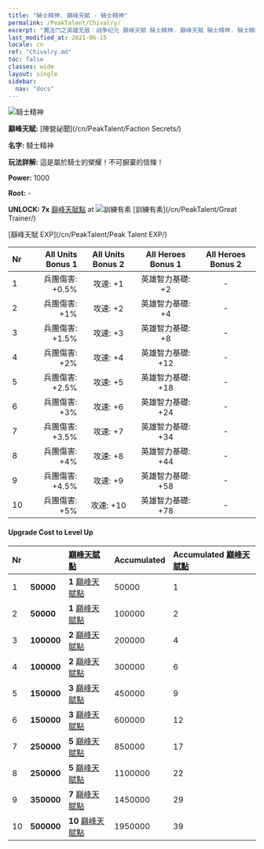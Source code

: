 ```yaml
---
title: "騎士精神. 巔峰天賦 - 騎士精神"
permalink: /PeakTalent/Chivalry/
excerpt: "魔法门之英雄无敌：战争纪元 巔峰天賦 騎士精神. 巔峰天賦 騎士精神. 騎士精神"
last_modified_at: 2021-06-15
locale: cn
ref: "Chivalry.md"
toc: false
classes: wide
layout: single
sidebar:
  nav: "docs"
---
```


  ![騎士精神](/images/pt/talent_3006.png)

  **巔峰天賦:** [陣營祕聞](/cn/PeakTalent/Faction Secrets/)

  **名字:** 騎士精神

  **玩法詳解:** 這是屬於騎士的榮耀！不可摒棄的信條！

  **Power:** 1000

  **Root:** -

  **UNLOCK: 7x** [巔峰天賦點](/cn/Items/con_934/) at ![訓練有素](/images/pt/talent_3001.png) [訓練有素](/cn/PeakTalent/Great Trainer/)

  [巔峰天賦 EXP](/cn/PeakTalent/Peak Talent EXP/)

  | Nr | All Units Bonus 1 | All Units Bonus 2 | All Heroes Bonus 1 | All Heroes Bonus 2 |
  |:---|--------------:|:-------------:|:-------------:|:-------------:|
  | 1 | 兵團傷害: +0.5% | 攻速: +1 | 英雄智力基礎: +2 | - |
  | 2 | 兵團傷害: +1% | 攻速: +2 | 英雄智力基礎: +4 | - |
  | 3 | 兵團傷害: +1.5% | 攻速: +3 | 英雄智力基礎: +8 | - |
  | 4 | 兵團傷害: +2% | 攻速: +4 | 英雄智力基礎: +12 | - |
  | 5 | 兵團傷害: +2.5% | 攻速: +5 | 英雄智力基礎: +18 | - |
  | 6 | 兵團傷害: +3% | 攻速: +6 | 英雄智力基礎: +24 | - |
  | 7 | 兵團傷害: +3.5% | 攻速: +7 | 英雄智力基礎: +34 | - |
  | 8 | 兵團傷害: +4% | 攻速: +8 | 英雄智力基礎: +44 | - |
  | 9 | 兵團傷害: +4.5% | 攻速: +9 | 英雄智力基礎: +58 | - |
  | 10 | 兵團傷害: +5% | 攻速: +10 | 英雄智力基礎: +78 | - |


#### Upgrade Cost to Level Up

  | Nr | <i class="fas fa-coins"/> | [巔峰天賦點](/cn/Items/con_934/) | Accumulated <i class="fas fa-coins"/> | Accumulated [巔峰天賦點](/cn/Items/con_934/) |
  |:---|:--------------|:-------------|:-------------|:-------------|
  | 1 | **50000** | **1** [巔峰天賦點](/cn/Items/con_934/) | 50000 | 1 |
  | 2 | **50000** | **1** [巔峰天賦點](/cn/Items/con_934/) | 100000 | 2 |
  | 3 | **100000** | **2** [巔峰天賦點](/cn/Items/con_934/) | 200000 | 4 |
  | 4 | **100000** | **2** [巔峰天賦點](/cn/Items/con_934/) | 300000 | 6 |
  | 5 | **150000** | **3** [巔峰天賦點](/cn/Items/con_934/) | 450000 | 9 |
  | 6 | **150000** | **3** [巔峰天賦點](/cn/Items/con_934/) | 600000 | 12 |
  | 7 | **250000** | **5** [巔峰天賦點](/cn/Items/con_934/) | 850000 | 17 |
  | 8 | **250000** | **5** [巔峰天賦點](/cn/Items/con_934/) | 1100000 | 22 |
  | 9 | **350000** | **7** [巔峰天賦點](/cn/Items/con_934/) | 1450000 | 29 |
  | 10 | **500000** | **10** [巔峰天賦點](/cn/Items/con_934/) | 1950000 | 39 |
